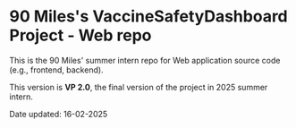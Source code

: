 # 90 Miles's VaccineSafetyDashboard Project - Web repo

 This is the 90 Miles' summer intern repo for Web application source code (e.g., frontend, backend).

This version is **VP 2.0**, the final version of the project in 2025 summer intern.

Date updated: 16-02-2025

